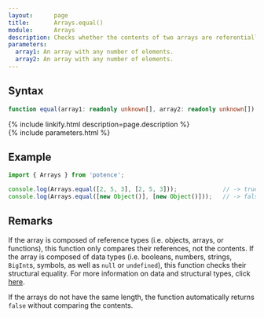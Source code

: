 ```yaml
---
layout:      page
title:       Arrays.equal()
module:      Arrays
description: Checks whether the contents of two arrays are referentially equal.
parameters:
  array1: An array with any number of elements.
  array2: An array with any number of elements.
---
```

## Syntax

```ts
function equal(array1: readonly unknown[], array2: readonly unknown[]): boolean
```

<div class="description">{% include linkify.html description=page.description %}</div>
{% include parameters.html %}

## Example

```ts
import { Arrays } from 'potence';

console.log(Arrays.equal([2, 5, 3], [2, 5, 3]));             // -> true
console.log(Arrays.equal([new Object()], [new Object()]));   // -> false
```

## Remarks

If the array is composed of reference types (i.e. objects, arrays, or
functions), this function only compares their references, not the contents. If
the array is composed of data types (i.e. booleans, numbers, strings, `BigInt`s,
symbols, as well as `null` or `undefined`), this function checks their
structural equality. For more information on data and structural types, click
[here](https://developer.mozilla.org/en-US/docs/Web/JavaScript/Data_structures).

If the arrays do not have the same length, the function automatically returns
`false` without comparing the contents.

